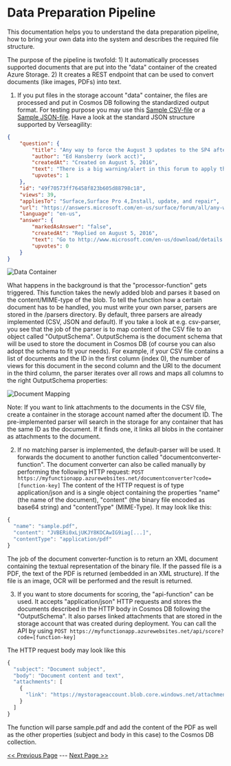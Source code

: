 # Data Preparation Pipeline
This documentation helps you to understand the data preparation pipeline, how to bring your own data into the system and describes the required file structure.



The purpose of the pipeline is twofold: 1) It automatically processes supported documents that are put into the "data" container of the created Azure Storage. 2) It creates a REST endpoint that can be used to convert documents (like images, PDFs) into text.

1. If you put files in the storage account "data" container, the files are processed and put in Cosmos DB following the standardized output format. For testing purpose you may use this [Sample CSV-file](../.attachments/sample.csv) or a [Sample JSON-file](../.attachments/sample.json). Have a look at the standard JSON structure supported by Verseagility:
```json
{
    "question": {
        "title": "Any way to force the August 3 updates to the SP4 after the Win10 Anniversary Update?",
        "author": "Ed Hansberry (work acct)",
        "createdAt": "Created on August 5, 2016",
        "text": "There is a big warning/alert in this forum to apply the August 3 Surface Pro 4 updates after upgrading to the Windows 10 Anniversary update.I updated to that yesterday, but I continue to check Windows Updates and it says there is nothing available, other than the occasoinal Windows Defender updates.Any ideas how to force it? Kind of frustrating they are throttling the update on the one hand and telling you to apply it as soon as you upgrade on the other.",
        "upvotes": 1
    },
    "id": "49f70573ff76458f823b605d88798c18",
    "views": 39,
    "appliesTo": "Surface,Surface Pro 4,Install, update, and repair",
    "url": "https://answers.microsoft.com/en-us/surface/forum/all/any-way-to-force-the-august-3-updates-to-the-sp4/f2758bea-38b8-476b-9017-1b9017b4970d",
    "language": "en-us",
    "answer": {
        "markedAsAnswer": "false",
        "createdAt": "Replied on August 5, 2016",
        "text": "Go to http://www.microsoft.com/en-us/download/details.aspx?id=49498 and download and run the latest MSI then restart.",
        "upvotes": 0
    }
}
```

![Data Container](../.attachments/data_container.png)

What happens in the background is that the "processor-function" gets triggered. This function takes the newly added blob and parses it based on the content/MIME-type of the blob. To tell the function how a certain document has to be handled, you must write your own parser, parsers are stored in the /parsers directory. By default, three parsers are already implemented (CSV, JSON and default). If you take a look at e.g. csv-parser, you see that the job of the parser is to map content of the CSV file to an object called "OutputSchema". OutputSchema is the document schema that will be used to store the document in Cosmos DB (of course you can also adopt the schema to fit your needs). For example, if your CSV file contains a list of documents and the ID in the first column (index 0), the number of views for this document in the second column and the URI to the document in the third column, the parser iterates over all rows and maps all columns to the right OutputSchema properties:

![Document Mapping](../.attachments/mapping.png)

Note: If you want to link attachments to the documents in the CSV file, create a container in the storage account named after the document ID. The pre-implemented parser will search in the storage for any container that has the same ID as the document. If it finds one, it links all blobs in the container as attachments to the document.

2. If no matching parser is implemented, the default-parser will be used. It forwards the document to another function called "documentconverter-function". The document converter can also be called manually by performing the following HTTP request:
`POST https://myfunctionapp.azurewebsites.net/documentconverter?code=[function-key]`
The content of the HTTP request is of type application/json and is a single object containing the properties "name" (the name of the document), "content" (the binary file encoded as base64 string) and "contentType" (MIME-Type). It may look like this:
```javascript
{
  "name": "sample.pdf",
  "content": "JVBERi0xLjUKJY8KOCAwIG9iag[...]",
  "contentType": "application/pdf"
}
```

The job of the document converter-function is to return an XML document containing the textual representation of the binary file. If the passed file is a PDF, the text of the PDF is returned (embedded in an XML structure). If the file is an image, OCR will be performed and the result is returned.

3. If you want to store documents for scoring, the "api-function" can be used. It accepts "application/json" HTTP requests and stores the documents described in the HTTP body in Cosmos DB following the "OutputSchema". It also parses linked attachments that are stored in the storage account that was created during deployment. You can call the API by using
`POST https://myfunctionapp.azurewebsites.net/api/score?code=[function-key]`

The HTTP request body may look like this
```javascript
{
  "subject": "Document subject",
  "body": "Document content and text",
  "attachments": [
    {
      "link": "https://mystorageaccount.blob.core.windows.net/attachments/sample.pdf"
    }
  ]
}
```

The function will parse sample.pdf and add the content of the PDF as well as the other properties (subject and body in this case) to the Cosmos DB collection.

[<< Previous Page](Setup.md) --- [Next Page >>](Project-Setup.md)
